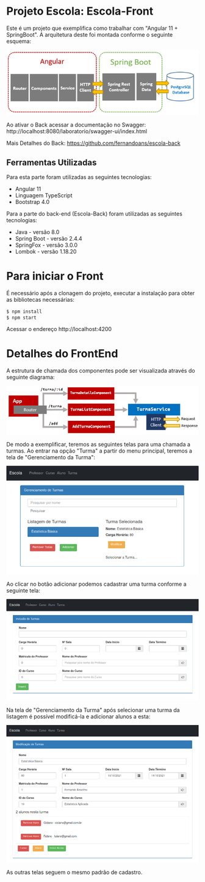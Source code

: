 # Projeto Escola: Escola-Front
Este é um projeto que exemplifica como trabalhar com "Angular 11 + SpringBoot". A arquitetura deste foi montada conforme o seguinte esquema:

![Tela Inicial](FigAngularSpringBootPostgresqlArquitetura.png)

Ao ativar o Back acessar a documentação no Swagger:
http://localhost:8080/laboratorio/swagger-ui/index.html

Mais Detalhes do Back: https://github.com/fernandoans/escola-back

## Ferramentas Utilizadas
Para esta parte foram utilizadas as seguintes tecnologias:
* Angular 11
* Linguagem TypeScript
* Bootstrap 4.0

Para a parte do back-end (Escola-Back) foram utilizadas as seguintes tecnologias:
* Java - versão 8.0
* Spring Boot - versão 2.4.4
* SpringFox - versão 3.0.0
* Lombok - versão 1.18.20

# Para iniciar o Front

É necessário após a clonagem do projeto, executar a instalação para obter as bibliotecas necessárias:

```
$ npm install
$ npm start
```

Acessar o endereço http://localhost:4200

# Detalhes do FrontEnd

A estrutura de chamada dos componentes pode ser visualizada através do seguinte diagrama:

![Tela Inicial](FigAngularComponents.png)

De modo a exemplificar, teremos as seguintes telas para uma chamada a turmas. Ao entrar na opção "Turma" a partir do menu principal, teremos a tela de "Gerenciamento da Turma":

![Tela Inicial](FigListTurmas.png)

Ao clicar no botão adicionar podemos cadastrar uma turma conforme a seguinte tela:

![Tela Inicial](FigAdicionaTurma.png)

Na tela de "Gerenciamento da Turma" após selecionar uma turma da listagem é possível modificá-la e adicionar alunos a esta:

![Tela Inicial](FigModificaTurma.png)

As outras telas seguem o mesmo padrão de cadastro.
